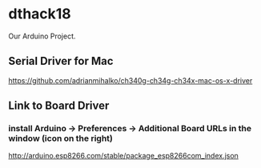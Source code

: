 # dthack18

Our Arduino Project. 

## Serial Driver for Mac
https://github.com/adrianmihalko/ch340g-ch34g-ch34x-mac-os-x-driver

## Link to Board Driver
### install Arduino -> Preferences -> Additional Board URLs in the window (icon on the right)
http://arduino.esp8266.com/stable/package_esp8266com_index.json
